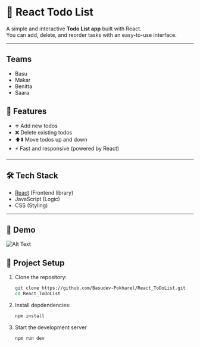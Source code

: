 # 📝 React Todo List

A simple and interactive **Todo List app** built with React.  
You can add, delete, and reorder tasks with an easy-to-use interface.

---

##  Teams
- Basu
- Makar
- Benitta
- Saara

## 🚀 Features

- ➕ Add new todos
- ❌ Delete existing todos
- ⬆️⬇️ Move todos up and down
- ⚡ Fast and responsive (powered by React)

---

## 🛠️ Tech Stack

- [React](https://react.dev/) (Frontend library)
- JavaScript (Logic)
- CSS (Styling)

---

## 📸 Demo

![Alt Text](./Screenshot%202025-09-01%20at%2011.59.38 AM.png)

## 📂 Project Setup

1. Clone the repository:

   ```bash
   git clone https://github.com/Basudev-Pokharel/React_ToDoList.git
   cd React_ToDoList
   ```

2. Install depdendencies:

   ```bash
   npm install

   ```

3. Start the development server

   ```bash
   npm run dev

   ```
